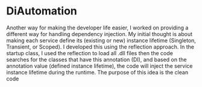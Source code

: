 # DiAutomation
Another way for making the developer life easier, I worked on providing a different way for handling dependency injection.
My initial thought is about making each service define its (existing or new) instance lifetime (Singleton, Transient, or Scoped). 
I developed this using the reflection approach.
In the startup class, I used the reflection to load all .dll files then the code searches for the classes that have this annotation (DI),
and based on the annotation value (defined instance lifetime), the code will inject the service instance lifetime during the runtime.
The purpose of this idea is the clean code
